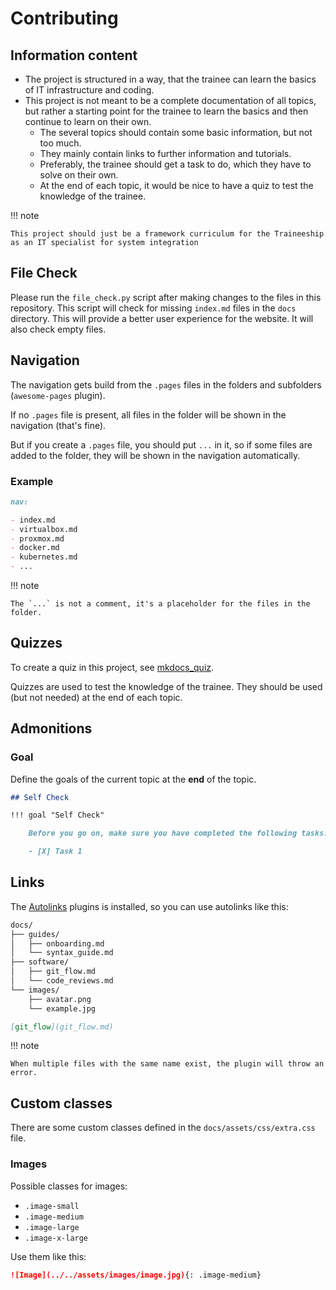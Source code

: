 # Contributing

## Information content

- The project is structured in a way, that the trainee can learn the basics of IT infrastructure and coding.
- This project is not meant to be a complete documentation of all topics, but rather a starting point for the trainee to learn the basics and then continue to learn on their own.
  - The several topics should contain some basic information, but not too much.
  - They mainly contain links to further information and tutorials.
  - Preferably, the trainee should get a task to do, which they have to solve on their own.
  - At the end of each topic, it would be nice to have a quiz to test the knowledge of the trainee.

!!! note

    This project should just be a framework curriculum for the Traineeship as an IT specialist for system integration

## File Check

Please run the `file_check.py` script after making changes to the files in this repository. This script will check for missing `index.md` files in the `docs` directory. This will provide a better user experience for the website.
It will also check empty files.

## Navigation

The navigation gets build from the `.pages` files in the folders and subfolders (`awesome-pages` plugin).

If no `.pages` file is present, all files in the folder will be shown in the navigation (that's fine).

But if you create a `.pages` file, you should put `...` in it, so if some files are added to the folder, they will be shown in the navigation automatically.

### Example

```markdown
nav:

- index.md
- virtualbox.md
- proxmox.md
- docker.md
- kubernetes.md
- ...
```

!!! note

    The `...` is not a comment, it's a placeholder for the files in the folder.

## Quizzes

To create a quiz in this project, see [mkdocs_quiz](https://github.com/skyface753/mkdocs-quiz).

Quizzes are used to test the knowledge of the trainee. They should be used (but not needed) at the end of each topic.

## Admonitions

### Goal

Define the goals of the current topic at the **end** of the topic.

```markdown
## Self Check

!!! goal "Self Check"

    Before you go on, make sure you have completed the following tasks:

    - [X] Task 1
```

## Links

The [Autolinks](https://github.com/zachhannum/mkdocs-autolinks-plugin) plugins is installed, so you can use autolinks like this:

```bash
docs/
├── guides/
│   ├── onboarding.md
│   └── syntax_guide.md
├── software/
│   ├── git_flow.md
│   └── code_reviews.md
└── images/
    ├── avatar.png
    └── example.jpg
```

```markdown
[git_flow](git_flow.md)
```

!!! note

    When multiple files with the same name exist, the plugin will throw an error.

## Custom classes

There are some custom classes defined in the `docs/assets/css/extra.css` file.

### Images

Possible classes for images:

- `.image-small`
- `.image-medium`
- `.image-large`
- `.image-x-large`

Use them like this:

```markdown
![Image](../../assets/images/image.jpg){: .image-medium}
```
